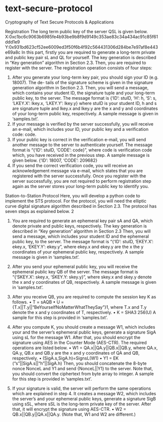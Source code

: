 # text-secure-protocol
Cryptography of Text Secure Protocols &amp; Applications

Registration
The long term public key of the server QSL is given below. X:0xc1bc6c9063b6985fe4b93be9b8f9d9149c353ae83c34a434ac91c85f61ddd1e9
   Y:0x931bd623cf52ee6009ed3f50f6b4f92c564431306d284be7e97af8e443e69a8c
In this part, firstly you are required to generate a long-term private and public key pair sL and QL for yourself. The key generation is described in “Key generation” algorithm in Section 2.3. Then, you are required to register with the server. The registration operation consists of four steps:
1. After you generate your long-term key pair, you should sign your ID (e.g. 18007). The de- tails of the signature scheme is given in the signature generation algorithm in Section 2.3. Then, you will send a message, which contains your student ID, the signature tuple and your long-term public key, to the server. The message format is
{‘ID’: stuID, ‘H’: h, ‘S’: s, ‘LKEY.X’: lkey.x, ‘LKEY.Y’: lkey.y}
where stuID is your student ID, h and s are signature tuple and lkey.x and lkey.y are the x and y and coordinates of your long-term public key, respectively. A sample message is given in ‘samples.txt’.
2. If your message is verified by the server successfully, you will receive an e-mail, which includes your ID, your public key and a verification code: code.
3. If your public key is correct in the verification e-mail, you will send another message to the server to authenticate yourself. The message format is “{‘ID’: stuID, ‘CODE’: code}”, where code is verification code which, you have received in the previous step. A sample message is given below.
{‘ID’: 18007, ‘CODE’: 209682}
4. If you send the correct verification code, you will receive an acknowledgement message via
e-mail, which states that you are registered with the server successfully.
Once you register with the server successfully, you are not required to perform registration step again as the server stores your long-term public key to identify you.

Station-to-Station Protocol
Here, you will develop a python code to implement the STS protocol. For the protocol, you will need the elliptic curve digital signature algorithm described in Section 2.3.
The protocol has seven steps as explained below.
2
1. You are required to generate an ephemeral key pair sA and QA, which denote private and public keys, respectively. The key generation is described in “Key generation” algorithm in Section 2.3
Then, you will send a message, which includes your student ID and the ephemeral public key, to the server. The message format is “{‘ID’: stuID, ‘EKEY.X’: ekey.x, ‘EKEY.Y’: ekey.y”, where ekey.x and ekey.y are the x the y coordinates of your ephemeral public key, respectively. A sample message is given in ‘samples.txt’.
2. After you send your ephemeral public key, you will receive the ephemeral public key QB of the server. The message format is “{‘SKEY.X’: skey.x, ‘SKEY.Y: skey.y}”, where skey.x and skey.y denote the x and y coordinates of QB, respectively. A sample message is given in ‘samples.txt’.

3. After you receive QB, you are required to compute the session key K as follows.
• T = sAQB
• U = {T.x||T.y||“BeYourselfNoMatterWhatTheySay”}1, where T.x and T.y denote the x and y coordinates of T, respectively.
• K = SHA3 256(U)
A sample for this step is provided in ‘samples.txt’.

4. After you compute K, you should create a message W1, which includes your and the server’s ephemeral public keys, generate a signature SigA using sL for the message W1. After that, you should encrypt the signature using AES in the Counter Mode (AES-CTR). The required operations are listed below.
• W1 = QA.x||QA.y||QB.x||QB.y, where QA.x, QA.y, QB.x and QB.y are the x and y coordinates of QA and QB, respectively.
• (SigA.s,SigA.h)=SignsL(W1)
• Y1 = EK (“s”||SigA.s||“h”||SigA.h)
Then, you should concatenate the 8-byte nonce NonceL and Y1 and send {NonceL||Y1} to the server. Note that, you should convert the ciphertext from byte array to integer. A sample for this step is provided in ‘samples.txt’.
5. If your signature is valid, the server will perform the same operations which are explained in step 4. It creates a message W2, which includes the server’s and your ephemeral public keys, generate a signature SigB using sSL, where sSL is the long-term private key of the server. After that, it will encrypt the signature using AES-CTR.
• W2 = QB.x||QB.y||QA.x||QA.y. (Note that, W1 and W2 are different.)

